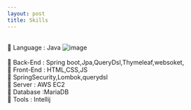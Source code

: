 ```yaml
---
layout: post
title: Skills
---
```

<br> Language : Java                                                                          ![image](https://github.com/sojeong2184/sojeong2184.github.io/assets/143978059/82e7f006-07ae-4aa7-99e5-998060f8149a)     
<br> Back-End : Spring boot,Jpa,QueryDsl,Thymeleaf,websoket,
<br> Front-End : HTML,CSS,JS
<br> SpringSecurity,Lombok,querydsl
<br> Server : AWS EC2
<br> Database :MariaDB
<br> Tools : Intellij
